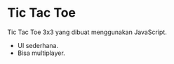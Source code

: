<h1>Tic Tac Toe</h1>

<p>Tic Tac Toe 3x3 yang dibuat menggunakan JavaScript.</p>

<ul>
    <li>UI sederhana.</li>
    <li>Bisa multiplayer.</li>
</ul>